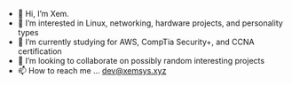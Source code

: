 - 👋 Hi, I’m Xem.
- 👀 I’m interested in Linux, networking, hardware projects, and personality types
- 🌱 I’m currently studying for AWS, CompTia Security+, and CCNA certification
- 💞️ I’m looking to collaborate on possibly random interesting projects
- 📫 How to reach me ... dev@xemsys.xyz

<!---
xemsys/xemsys is a ✨ special ✨ repository because its `README.md` (this file) appears on your GitHub profile.
You can click the Preview link to take a look at your changes.
--->
